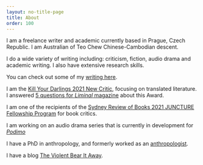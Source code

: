 ```yaml
---
layout: no-title-page
title: About
order: 100
---
```


I am a freelance writer and academic currently based in Prague, Czech Republic. I am Australian of Teo Chew Chinese-Cambodian descent.

I do a wide variety of writing including: criticism, fiction, audio drama and academic writing. I also have extensive research skills. 

You can check out some of my [writing here](writings).

I am the [Kill Your Darlings 2021 New Critic](https://www.killyourdarlings.com.au/2020/12/announcing-kyds-2021-new-critic-may-ngo/), focusing on translated literature. I answered [5 questions for _Liminal_ magazine](https://www.liminalmag.com/5-questions/may-ngo) about this Award.

I am one of the recipients of the [Sydney Review of Books 2021 JUNCTURE Fellowship Program](https://sydneyreviewofbooks.com/juncture2021/) for book critics. 

I am working on an audio drama series that is currently in development for [_Podimo_](https://podimo.com/en/)

I have a PhD in anthropology, and formerly worked as an [anthropologist](http://www.orient.cas.cz/kontakty/pracovnici/ngo.html).

I have a blog [The Violent Bear It Away](https://theviolentbearitaway1.wordpress.com).



